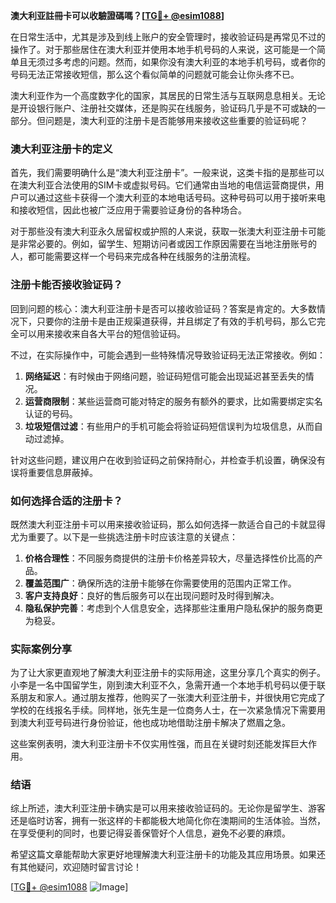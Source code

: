 **澳大利亚註冊卡可以收驗證碼嗎？[[TG💪+ @esim1088](https://t.me/s/esim1088)]**

在日常生活中，尤其是涉及到线上账户的安全管理时，接收验证码是再常见不过的操作了。对于那些居住在澳大利亚并使用本地手机号码的人来说，这可能是一个简单且无须过多考虑的问题。然而，如果你没有澳大利亚的本地手机号码，或者你的号码无法正常接收短信，那么这个看似简单的问题就可能会让你头疼不已。

澳大利亚作为一个高度数字化的国家，其居民的日常生活与互联网息息相关。无论是开设银行账户、注册社交媒体，还是购买在线服务，验证码几乎是不可或缺的一部分。但问题是，澳大利亚的注册卡是否能够用来接收这些重要的验证码呢？

### 澳大利亚注册卡的定义

首先，我们需要明确什么是“澳大利亚注册卡”。一般来说，这类卡指的是那些可以在澳大利亚合法使用的SIM卡或虚拟号码。它们通常由当地的电信运营商提供，用户可以通过这些卡获得一个澳大利亚的本地电话号码。这种号码可以用于接听来电和接收短信，因此也被广泛应用于需要验证身份的各种场合。

对于那些没有澳大利亚永久居留权或护照的人来说，获取一张澳大利亚注册卡可能是非常必要的。例如，留学生、短期访问者或因工作原因需要在当地注册账号的人，都可能需要这样一个号码来完成各种在线服务的注册流程。

### 注册卡能否接收验证码？

回到问题的核心：澳大利亚注册卡是否可以接收验证码？答案是肯定的。大多数情况下，只要你的注册卡是由正规渠道获得，并且绑定了有效的手机号码，那么它完全可以用来接收来自各大平台的短信验证码。

不过，在实际操作中，可能会遇到一些特殊情况导致验证码无法正常接收。例如：

1. **网络延迟**：有时候由于网络问题，验证码短信可能会出现延迟甚至丢失的情况。
2. **运营商限制**：某些运营商可能对特定的服务有额外的要求，比如需要绑定实名认证的号码。
3. **垃圾短信过滤**：有些用户的手机可能会将验证码短信误判为垃圾信息，从而自动过滤掉。

针对这些问题，建议用户在收到验证码之前保持耐心，并检查手机设置，确保没有误将重要信息屏蔽掉。

### 如何选择合适的注册卡？

既然澳大利亚注册卡可以用来接收验证码，那么如何选择一款适合自己的卡就显得尤为重要了。以下是一些挑选注册卡时应该注意的关键点：

1. **价格合理性**：不同服务商提供的注册卡价格差异较大，尽量选择性价比高的产品。
2. **覆盖范围广**：确保所选的注册卡能够在你需要使用的范围内正常工作。
3. **客户支持良好**：良好的售后服务可以在出现问题时及时得到解决。
4. **隐私保护完善**：考虑到个人信息安全，选择那些注重用户隐私保护的服务商更为稳妥。

### 实际案例分享

为了让大家更直观地了解澳大利亚注册卡的实际用途，这里分享几个真实的例子。小李是一名中国留学生，刚到澳大利亚不久，急需开通一个本地手机号码以便于联系朋友和家人。通过朋友推荐，他购买了一张澳大利亚注册卡，并很快用它完成了学校的在线报名手续。同样地，张先生是一位商务人士，在一次紧急情况下需要用到澳大利亚号码进行身份验证，他也成功地借助注册卡解决了燃眉之急。

这些案例表明，澳大利亚注册卡不仅实用性强，而且在关键时刻还能发挥巨大作用。

### 结语

综上所述，澳大利亚注册卡确实是可以用来接收验证码的。无论你是留学生、游客还是临时访客，拥有一张这样的卡都能极大地简化你在澳期间的生活体验。当然，在享受便利的同时，也要记得妥善保管好个人信息，避免不必要的麻烦。

希望这篇文章能帮助大家更好地理解澳大利亚注册卡的功能及其应用场景。如果还有其他疑问，欢迎随时留言讨论！

[[TG💪+ @esim1088](https://t.me/s/esim1088) ![Image](https://i.postimg.cc/4NQfJmqS/Snipaste-2025-05-13-00-14-12.png)]